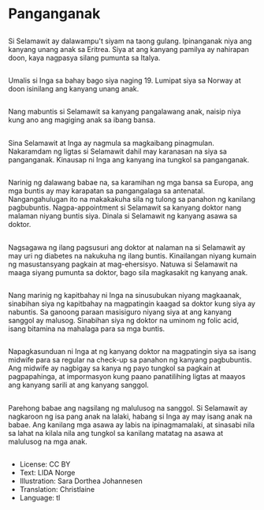 # Panganganak

##
Si Selamawit ay dalawampu't siyam na taong gulang. Ipinanganak niya ang kanyang unang anak sa Eritrea. Siya at ang kanyang pamilya ay nahirapan doon, kaya nagpasya silang pumunta sa Italya.

##
Umalis si Inga sa bahay bago siya naging 19. Lumipat siya sa Norway at doon isinilang ang kanyang unang anak.

##
Nang mabuntis si Selamawit sa kanyang pangalawang anak, naisip niya kung ano ang magiging anak sa ibang bansa.

##
Sina Selamawit at Inga ay nagmula sa magkaibang pinagmulan. Nakaramdam ng ligtas si Selamawit dahil may karanasan na siya sa panganganak. Kinausap ni Inga ang kanyang ina tungkol sa panganganak.

##
Narinig ng dalawang babae na, sa karamihan ng mga bansa sa Europa, ang mga buntis ay may karapatan sa pangangalaga sa antenatal. Nangangahulugan ito na makakakuha sila ng tulong sa panahon ng kanilang pagbubuntis. Nagpa-appointment si Selamawit sa kanyang doktor nang malaman niyang buntis siya. Dinala si Selamawit ng kanyang asawa sa doktor.

##
Nagsagawa ng ilang pagsusuri ang doktor at nalaman na si Selamawit ay may uri ng diabetes na nakukuha ng ilang buntis. Kinailangan niyang kumain ng masustansyang pagkain at mag-ehersisyo. Natuwa si Selamawit na maaga siyang pumunta sa doktor, bago sila magkasakit ng kanyang anak.

##
Nang marinig ng kapitbahay ni Inga na sinusubukan niyang magkaanak, sinabihan siya ng kapitbahay na magpatingin kaagad sa doktor kung siya ay nabuntis. Sa ganoong paraan masisiguro niyang siya at ang kanyang sanggol ay malusog. Sinabihan siya ng doktor na uminom ng folic acid, isang bitamina na mahalaga para sa mga buntis.

##
Napagkasunduan ni Inga at ng kanyang doktor na magpatingin siya sa isang midwife para sa regular na check-up sa panahon ng kanyang pagbubuntis. Ang midwife ay nagbigay sa kanya ng payo tungkol sa pagkain at pagpapahinga, at impormasyon kung paano panatilihing ligtas at maayos ang kanyang sarili at ang kanyang sanggol.

##
Parehong babae ang nagsilang ng malulusog na sanggol. Si Selamawit ay nagkaroon ng isa pang anak na lalaki, habang si Inga ay may isang anak na babae. Ang kanilang mga asawa ay labis na ipinagmamalaki, at sinasabi nila sa lahat na kilala nila ang tungkol sa kanilang matatag na asawa at malulusog na mga anak.

##
* License: CC BY
* Text: LIDA Norge
* Illustration: Sara Dorthea Johannesen
* Translation: Christlaine
* Language: tl
